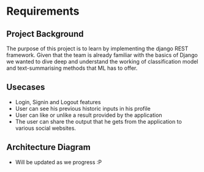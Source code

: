 # Requirements

## Project Background

The purpose of this project is to learn by implementing the django REST framework. Given that the team is already familiar with the basics of Django we wanted to dive deep and understand the working of classification model and text-summarising methods that ML has to offer. 

## Usecases

- Login, Signin and Logout features 
- User can see his previous historic inputs in his profile 
- User can like or unlike a result provided by the application 
- The user can share the output that he gets from the application to various social websites.

## Architecture Diagram
 
- Will be updated as we progress :P

